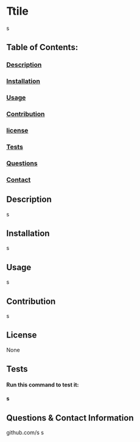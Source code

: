 
  # Ttile 
  s

  ## Table of Contents:
  
  ### [Description](#description)
  ### [Installation](#installation)
  ### [Usage](#usage)
  ### [Contribution](#contribution)
  ### [license](#license)
  ### [Tests](#tests)
  ### [Questions](#questions)
  ### [Contact](#contact)


  ## Description
  s

  ## Installation
  s

  ## Usage
  s

  ## Contribution
  s

  ## License
  None
  

  ## Tests
  #### Run this command to test it:
  #### s

  ## Questions & Contact Information
  github.com/s
  s